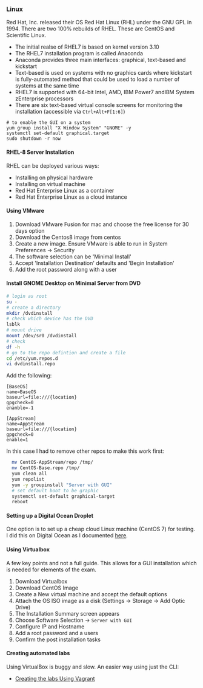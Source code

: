 ### Linux

Red Hat, Inc. released their OS Red Hat Linux (RHL) under the GNU GPL in 1994. There are two 100% rebuilds of RHEL. These are CentOS and Scientific Linux. 

* The initial realse of RHEL7 is based on kernel version 3.10
* The RHEL7 installation program is called Anaconda
* Anaconda provides three main interfaces: graphical, text-based and kickstart
* Text-based is used on systems with no graphics cards where kickstart is fully-automated method that could be used to load a number of systems at the same time 
* RHEL7 is supported with 64-bit Intel, AMD, IBM Power7 andIBM System zEnterprise processors
* There are six text-based virtual console screens for monitoring the installation (accessible via `Ctrl+Alt+F[1:6]`)

```
# to enable the GUI on a system 
yum group install "X Window System" "GNOME" -y
systemctl set-default graphical.target
sudo shutdown -r now
```

#### RHEL-8 Server Installation

RHEL can be deployed various ways:
* Installing on physical hardware
* Installing on virtual machine
* Red Hat Enterprise Linux as a container
* Red Hat Enterprise Linux as a cloud instance

#### Using VMware

1. Download VMware Fusion for mac and choose the free license for 30 days option
2. Download the Centos8 image from centos
3. Create a new image. Ensure VMware is able to run in System Preferences -> Security
4. The software selection can be 'Minimal Install'
5. Accept 'Installation Destination' defaults and 'Begin Installation'
6. Add the root password along with a user

#### Install GNOME Desktop on Minimal Server from DVD 

```bash
# login as root
su -
# create a directory
mkdir /dvdinstall
# check which device has the DVD
lsblk
# mount drive
mount /dev/sr0 /dvdinstall
# check 
df -h
# go to the repo defintion and create a file
cd /etc/yum.repos.d
vi dvdinstall.repo
```

Add the following:

```
[BaseOS]
name=BaseOS
baseurl=file:///{location}
gpgcheck=0
enanble=-1

[AppStream]
name=AppStream
baseurl=file:///{location}
gpgcheck=0
enable=1
```

In this case I had to remove other repos to make this work first:

```bash
  mv CentOS-AppStream/repo /tmp/
  mv CentOS-Base.repo /tmp/
  yum clean all
  yum repolist
  yum -y groupinstall "Server with GUI"
  # set default boot to be graphic
  systemctl set-default graphical-target
  reboot
```

#### Setting up a Digital Ocean Droplet

One option is to set up a cheap cloud Linux machine (CentOS 7) for testing. I did this on Digital Ocean as I documented [here](https://morsonluke.github.io/projects/droplet/).

#### Using Virtualbox

A few key points and not a full guide. This allows for a GUI installation which is needed for elements of the exam.

1. Download Virtualbox
2. Download CentOS Image
3. Create a New virtual machine and accept the default options
3. Attach the OS ISO image as a disk (Settings -> Storage -> Add Optic Drive)
4. The Installation Summary screen appears
5. Choose Software Selection -> `Server with GUI`
6. Configure IP and Hostname 
7. Add a root password and a users
8. Confirm the post installation tasks

#### Creating automated labs

Using VirtualBox is buggy and slow. An easier way using just the CLI:

* [Creating the labs Using Vagrant](https://github.com/AnwarYagoub/RHCSA-RHCE-Lab-Environment)